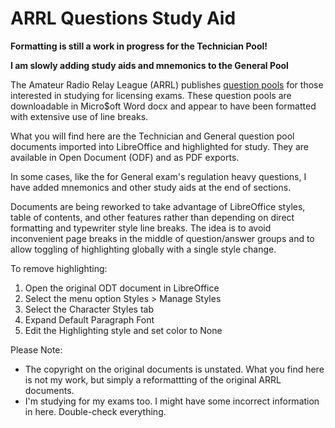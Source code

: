 # ARRL Questions Study Aid

**Formatting is still a work in progress for the Technician Pool!**

**I am slowly adding study aids and mnemonics to the General Pool**

The Amateur Radio Relay League (ARRL) publishes [question pools](https://www.arrl.org/question-pools) for those interested in studying for licensing exams. These question pools are downloadable in Micro$oft Word docx and appear to have been formatted with extensive use of line breaks.

What you will find here are the Technician and General question pool documents imported into LibreOffice and highlighted for study. They are available in Open Document (ODF) and as PDF exports.

In some cases, like the for General exam's regulation heavy questions, I have added mnemonics and other study aids at the end of sections.

Documents are being reworked to take advantage of LibreOffice styles, table of contents, and other features rather than depending on direct formatting and typewriter style line breaks. The idea is to avoid inconvenient page breaks in the middle of question/answer groups and to allow toggling of highlighting globally with a single style change.

To remove highlighting:
1. Open the original ODT document in LibreOffice
2. Select the menu option Styles > Manage Styles
3. Select the Character Styles tab
4. Expand Default Paragraph Font
5. Edit the Highlighting style and set color to None

Please Note:

* The copyright on the original documents is unstated. What you find here is not my work, but simply a reformattting of the original ARRL documents.
* I'm studying for my exams too. I might have some incorrect information in here. Double-check everything.
